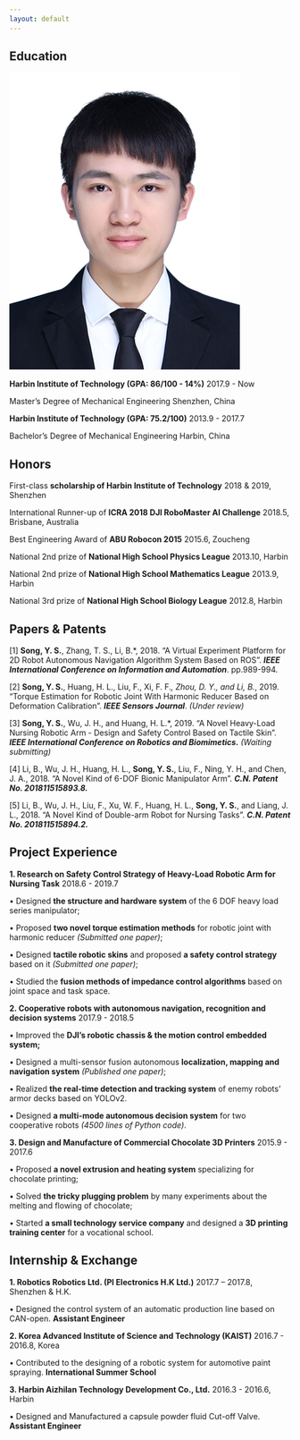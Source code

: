 ```yaml
---
layout: default
---
```



## Education

<img class="profile-picture" src="sherlock.jpg">

**Harbin Institute of Technology (GPA: 86/100 - 14%)**	2017.9 - Now

Master’s Degree of Mechanical Engineering	Shenzhen, China

**Harbin Institute of Technology (GPA: 75.2/100)**	2013.9 - 2017.7

Bachelor’s Degree of Mechanical Engineering	Harbin, China


## Honors

First-class **scholarship of Harbin Institute of Technology**	2018 & 2019, Shenzhen

International Runner-up of **ICRA 2018 DJI RoboMaster AI Challenge**	2018.5, Brisbane, Australia

Best Engineering Award of **ABU Robocon 2015**	2015.6, Zoucheng

National 2nd prize of **National High School Physics League**	2013.10, Harbin

National 2nd prize of **National High School Mathematics League**	2013.9, Harbin

National 3rd prize of **National High School Biology League**	2012.8, Harbin


## Papers & Patents

[1] **Song, Y. S.**, Zhang, T. S., Li, B.*, 2018. “A Virtual Experiment Platform for 2D Robot Autonomous Navigation Algorithm System Based on ROS”. ***IEEE International Conference on Information and Automation***. pp.989-994.

[2] **Song, Y. S.**, Huang, H. L., Liu, F., Xi, F. F.*, Zhou, D. Y., and Li, B.*, 2019. “Torque Estimation for Robotic Joint With Harmonic Reducer Based on Deformation Calibration”. ***IEEE Sensors Journal***. *(Under review)*

[3] **Song, Y. S.**, Wu, J. H., and Huang, H. L.*, 2019. “A Novel Heavy-Load Nursing Robotic Arm - Design and Safety Control Based on Tactile Skin”. ***IEEE International Conference on Robotics and Biomimetics.*** *(Waiting submitting)*

[4] Li, B., Wu, J. H., Huang, H. L., **Song, Y. S.**, Liu, F., Ning, Y. H., and Chen, J. A., 2018. “A Novel Kind of 6-DOF Bionic Manipulator Arm”. ***C.N. Patent No. 201811515893.8.***

[5] Li, B., Wu, J. H., Liu, F., Xu, W. F., Huang, H. L., **Song, Y. S.**, and Liang, J. L., 2018. “A Novel Kind of Double-arm Robot for Nursing Tasks”. ***C.N. Patent No. 201811515894.2.***


## Project Experience

**1. Research on Safety Control Strategy of Heavy-Load Robotic Arm for Nursing Task**      2018.6 - 2019.7   

  • Designed **the structure and hardware system** of the 6 DOF heavy load series manipulator; 

  • Proposed **two novel torque estimation methods** for robotic joint with harmonic reducer *(Submitted one paper)*; 

  • Designed **tactile robotic skins** and proposed **a safety control strategy** based on it *(Submitted one paper)*;

  • Studied the **fusion methods of impedance control algorithms** based on joint space and task space. 

**2. Cooperative robots with autonomous navigation, recognition and decision systems**       2017.9 - 2018.5

  •	Improved the **DJI’s robotic chassis & the motion control embedded system;**

  •	Designed a multi-sensor fusion autonomous **localization, mapping and navigation system** *(Published one paper)*; 

  •	Realized **the real-time detection and tracking system** of enemy robots’ armor decks based on YOLOv2.

  •	Designed **a multi-mode autonomous decision system** for two cooperative robots *(4500 lines of Python code)*.

**3. Design and Manufacture of Commercial Chocolate 3D Printers**                       2015.9 - 2017.6          

  •	Proposed **a novel extrusion and heating system** specializing for chocolate printing;   

  •	Solved **the tricky plugging problem** by many experiments about the melting and flowing of chocolate;

  •	Started **a small technology service company** and designed a **3D printing training center** for a vocational school.


## Internship & Exchange

**1. Robotics Robotics Ltd. (PI Electronics H.K Ltd.)**	2017.7 – 2017.8, Shenzhen & H.K.

•	Designed the control system of an automatic production line based on CAN-open.	**Assistant Engineer**

**2. Korea Advanced Institute of Science and Technology (KAIST)**	2016.7 - 2016.8, Korea

•	Contributed to the designing of a robotic system for automotive paint spraying.	**International Summer School**

**3. Harbin Aizhilan Technology Development Co., Ltd.**	2016.3 - 2016.6, Harbin

•	Designed and Manufactured a capsule powder fluid Cut-off Valve.	**Assistant Engineer**
